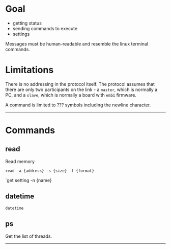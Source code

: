 
# Goal

* getting status
* sending commands to execute
* settings

Messages must be human-readable and resemble the linux terminal commands.

# Limitations

There is no addressing in the protocol itself. The protocol assumes that there are only two participants on the link - a `master`, which is normally a PC, and a `slave`, which is normally a board with `emb1` firmware.

A command is limited to ??? symbols including the newline character.

***
# Commands
## read
Read memory

`read -a {address} -s {size} -f {format}`

`get setting -n {name}

## datetime

`datetime`

## ps

Get the list of threads.

***


